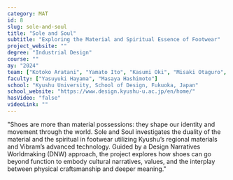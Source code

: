 ```yaml
---
category: MAT
id: 8
slug: sole-and-soul
title: "Sole and Soul"
subtitle: "Exploring the Material and Spiritual Essence of Footwear"
project_website: ""
degree: "Industrial Design"
course: ""
ay: "2024"
team: ["Kotoko Aratani", "Yamato Ito", "Kasumi Oki", "Misaki Otaguro", "Kilinc Yoheisuleyman"]
faculty: ["Yasuyuki Hayama", "Masaya Hashimoto"]
school: "Kyushu University, School of Design, Fukuoka, Japan"
school_website: "https://www.design.kyushu-u.ac.jp/en/home/"
hasVideo: "false"
videoLink: ""
---
```


"Shoes are more than material possessions: they shape our identity and movement through the world. Sole and Soul investigates the duality of the material and the spiritual in footwear utilizing Kyushu’s regional materials and Vibram’s advanced technology. Guided by a Design Narratives Worldmaking (DNW) approach, the project explores how shoes can go beyond function to embody cultural narratives, values, and the interplay between physical craftsmanship and deeper meaning."
